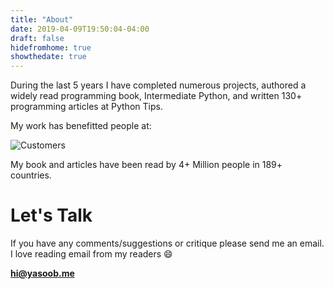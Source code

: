 ```yaml
---
title: "About"
date: 2019-04-09T19:50:04-04:00
draft: false
hidefromhome: true
showthedate: true
---
```


During the last 5 years I have completed numerous projects, authored a widely read programming book, Intermediate Python, and written 130+ programming articles at Python Tips.

My work has benefitted people at:

![Customers](/images/customers.png)

My book and articles have been read by 4+ Million people in 189+ countries. 


# Let's Talk

If you have any comments/suggestions or critique please send me an email. I love reading email from my readers :smile:

**hi@yasoob.me**
